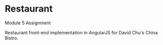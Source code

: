 # Restaurant

Module 5 Assignment 

Restaurant front-end implementation in AngularJS for David Chu's China Bistro.